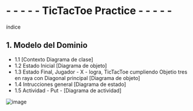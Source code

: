 # - - - - - TicTacToe Practice - - - - -

índice

## 1. Modelo del Dominio
- 1.1 [Contexto Diagrama de clase]
- 1.2 Estado Inicial [Diagrama de objeto]
- 1.3 Estado Final, Jugador - X - logra, TicTacToe cumpliendo Objetio tres en raya con Diagonal principal [Diagrama de objeto]
- 1.4 Intrucciones general [Diagrama de estado]
- 1.5 Actividad - Put - [Diagrama de actividad]
  
![image](https://user-images.githubusercontent.com/46433173/195095346-6291dc39-854e-4c37-bb63-e34966bf3f4f.png)
